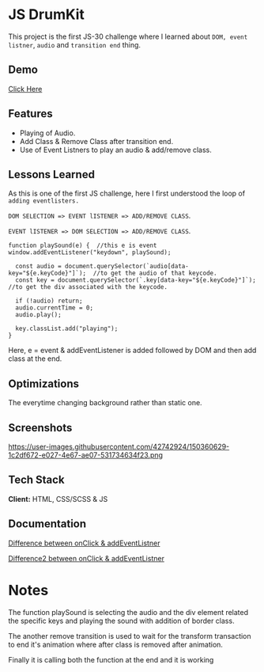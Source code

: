 
# JS DrumKit

This project is the first JS-30 challenge where I learned about ```DOM, event listner```, ```audio``` and ```transition end``` thing.


## Demo

[Click Here](https://skyz03.github.io/JS---DrumKit/)

## Features

- Playing of Audio.
- Add Class & Remove Class after transition end.
- Use of Event Listners to play an audio & add/remove class.

## Lessons Learned

As this is one of the first JS challenge, here I first understood the loop of ```adding eventlisters.```

```DOM SELECTION => EVENT lISTENER => ADD/REMOVE CLASS```.

```EVENT lISTENER => DOM SELECTION => ADD/REMOVE CLASS```.


```
function playSound(e) {  //this e is event
window.addEventListener("keydown", playSound);

  const audio = document.querySelector(`audio[data-key="${e.keyCode}"]`);  //to get the audio of that keycode.
  const key = document.querySelector(`.key[data-key="${e.keyCode}"]`);     //to get the div associated with the keycode.

  if (!audio) return;
  audio.currentTime = 0;
  audio.play();

  key.classList.add("playing");
}

```

Here, e = event & addEventListener is added followed by DOM and then add class at the end.

## Optimizations

The everytime changing background rather than static one.

## Screenshots

https://user-images.githubusercontent.com/42742924/150360629-1c2df672-e027-4e67-ae07-531734634f23.png

## Tech Stack

**Client:** HTML, CSS/SCSS & JS

## Documentation

[Difference between onClick & addEventListner](https://stackoverflow.com/questions/6348494/addeventlistener-vs-onclick)

[Difference2 between onClick & addEventListner](https://www.google.com/search?client=firefox-b-d&q=onclick+event+listener+vs+.addeventlistner)

# Notes 

The function playSound is selecting the audio and the div element related the specific keys and playing the sound with addition of border class.

The another remove transition is used to wait for the transform transaction to end it's animation where after class is removed after animation.

Finally it is calling both the function at the end and it is working
